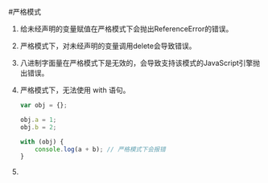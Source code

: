 #严格模式

1. 给未经声明的变量赋值在严格模式下会抛出ReferenceError的错误。

2. 严格模式下，对未经声明的变量调用delete会导致错误。

3. 八进制字面量在严格模式下是无效的，会导致支持该模式的JavaScript引擎抛出错误。

4. 严格模式下，无法使用 with 语句。

    ```javascript
    var obj = {};
    
    obj.a = 1;
    obj.b = 2;
    
    with (obj) {
        console.log(a + b); // 严格模式下会报错
    }
    ```
    
5. 
